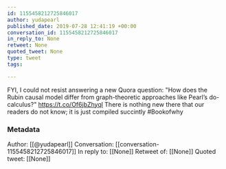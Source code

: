 ```yaml
---
id: 1155458212725846017
author: yudapearl
published_date: 2019-07-28 12:41:19 +00:00
conversation_id: 1155458212725846017
in_reply_to: None
retweet: None
quoted_tweet: None
type: tweet
tags:

---
```


FYI, I could not resist answering a new Quora question: "How does the Rubin causal model differ from graph-theoretic approaches like Pearl’s do-calculus?" https://t.co/Of6jbZhyql There is nothing new there that our readers do not know; it is just compiled succintly #Bookofwhy

### Metadata

Author: [[@yudapearl]]
Conversation: [[conversation-1155458212725846017]]
In reply to: [[None]]
Retweet of: [[None]]
Quoted tweet: [[None]]
